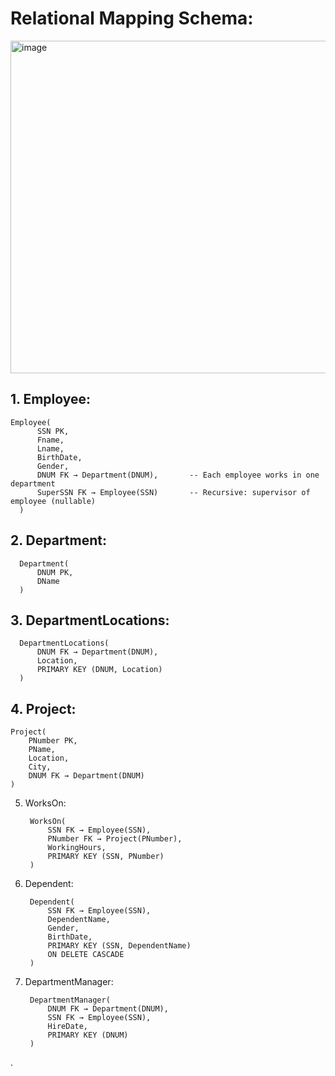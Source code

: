 # Relational Mapping Schema:



<img width="1358" height="532" alt="image" src="https://github.com/user-attachments/assets/cd137e6f-2184-4770-be63-7f4eeb1e92ec" />




## 1. Employee: 

    Employee(
          SSN PK,
          Fname,
          Lname,
          BirthDate,
          Gender,
          DNUM FK → Department(DNUM),       -- Each employee works in one department
          SuperSSN FK → Employee(SSN)       -- Recursive: supervisor of employee (nullable)
      )



## 2. Department:

      Department(
          DNUM PK,
          DName
      )

      

## 3. DepartmentLocations:


      DepartmentLocations(
          DNUM FK → Department(DNUM),
          Location,
          PRIMARY KEY (DNUM, Location)
      )

      

## 4. Project:



    Project(
        PNumber PK,
        PName,
        Location,
        City,
        DNUM FK → Department(DNUM)
    )
    

5. WorksOn:
   
    
        WorksOn(
            SSN FK → Employee(SSN),
            PNumber FK → Project(PNumber),
            WorkingHours,
            PRIMARY KEY (SSN, PNumber)
        )    


6. Dependent:
   

        Dependent(
            SSN FK → Employee(SSN),
            DependentName,
            Gender,
            BirthDate,
            PRIMARY KEY (SSN, DependentName)
            ON DELETE CASCADE
        )



7. DepartmentManager:
   

        DepartmentManager(
            DNUM FK → Department(DNUM),
            SSN FK → Employee(SSN),
            HireDate,
            PRIMARY KEY (DNUM)
        )


.
